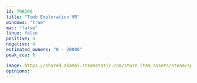 ```yaml
---
id: 798200
title: "Tomb Exploration VR"
windows: "true"
mac: "false"
linux: false
positive: 4
negative: 4
estimated_owners: "0 - 20000"
peak_ccu: 0

image: https://shared.akamai.steamstatic.com/store_item_assets/steam/apps/798200/header.jpg?t=1523840895
opinions:
---
```

